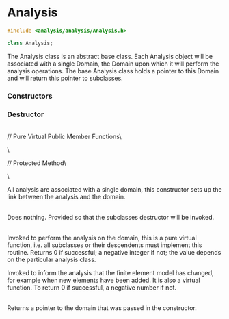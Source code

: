 # Analysis 

```cpp
#include <analysis/analysis/Analysis.h>

class Analysis;
```


The Analysis class is an abstract base class. Each Analysis object will
be associated with a single Domain, the Domain upon which it will
perform the analysis operations. The base Analysis class holds a pointer
to this Domain and will return this pointer to subclasses.

### Constructors

### Destructor

\
// Pure Virtual Public Member Functions\

\

// Protected Method\

\

All analysis are associated with a single domain, this constructor sets
up the link between the analysis and the domain.

\
Does nothing. Provided so that the subclasses destructor will be
invoked.

\
Invoked to perform the analysis on the domain, this is a pure virtual
function, i.e. all subclasses or their descendents must implement this
routine. Returns 0 if successful; a negative integer if not; the value
depends on the particular analysis class.

Invoked to inform the analysis that the finite element model has
changed, for example when new elements have been added. It is also a
virtual function. To return $0$ if successful, a negative number if
not.

\
Returns a pointer to the domain that was passed in the constructor.
